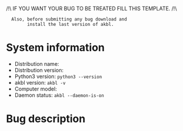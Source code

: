 
/!\ IF YOU WANT YOUR BUG TO BE TREATED FILL THIS TEMPLATE. /!\

      Also, before submitting any bug download and
            install the last version of akbl.

# System information

+ Distribution name:
+ Distribution version:
+ Python3 version: `python3 --version`
+ akbl version: `akbl -v`
+ Computer model:
+ Daemon status: `akbl --daemon-is-on`

# Bug description

